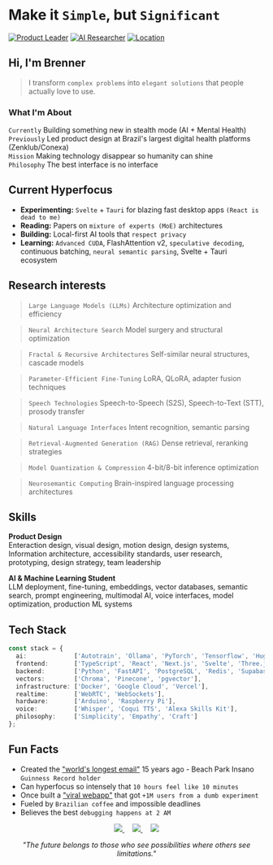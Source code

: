 # Make it `Simple`, but `Significant`
[![Product Leader](https://img.shields.io/badge/🚀-Product%20Leader%20|%2022%2B%20years-grey.svg)](https://linkedin.com/in/brennercruvinel)
[![AI Researcher](https://img.shields.io/badge/🧠-AI%20Researcher%20|%20Neurosemantic-grey.svg)](https://brennercruvinel.com)
[![Location](https://img.shields.io/badge/📍-São%20Paulo%2C%20Brazil-grey.svg)](https://maps.app.goo.gl/saopaulo)
## Hi, I'm Brenner

> I transform `complex problems` into `elegant solutions` that people actually love to use.

### What I'm About

`Currently` Building something new in stealth mode (AI + Mental Health)  
`Previously` Led product design at Brazil's largest digital health platforms (Zenklub/Conexa)  
`Mission` Making technology disappear so humanity can shine  
`Philosophy` The best interface is no interface  
  
## Current Hyperfocus

- **Experimenting:** `Svelte` + `Tauri` for blazing fast desktop apps `(React is dead to me)`
- **Reading:** Papers on `mixture of experts (MoE)` architectures
- **Building:** Local-first AI tools that `respect privacy`
- **Learning:** `Advanced CUDA`, FlashAttention v2, `speculative decoding`, continuous batching, `neural semantic parsing`, Svelte + Tauri ecosystem

## Research interests

> `Large Language Models (LLMs)` Architecture optimization and efficiency

> `Neural Architecture Search` Model surgery and structural optimization

> `Fractal & Recursive Architectures` Self-similar neural structures, cascade models

> `Parameter-Efficient Fine-Tuning` LoRA, QLoRA, adapter fusion techniques

> `Speech Technologies` Speech-to-Speech (S2S), Speech-to-Text (STT), prosody transfer

> `Natural Language Interfaces` Intent recognition, semantic parsing

> `Retrieval-Augmented Generation (RAG)` Dense retrieval, reranking strategies

> `Model Quantization & Compression` 4-bit/8-bit inference optimization

> `Neurosemantic Computing` Brain-inspired language processing architectures

## Skills

**Product Design**  
Enteraction design, visual design, motion design, design systems, Information architecture, accessibility standards, user research, prototyping, design strategy, team leadership

**AI & Machine Learning Student**  
LLM deployment, fine-tuning, embeddings, vector databases, semantic search, prompt engineering, multimodal AI, voice interfaces, model optimization, production ML systems


## Tech Stack

```typescript
const stack = {
  ai:             ['Autotrain', 'Ollama', 'PyTorch', 'Tensorflow', 'HuggingFace', 'LangChain', 'LM Studio'],       
  frontend:       ['TypeScript', 'React', 'Next.js', 'Svelte', 'Three.js', 'Tailwind', 'WebGPU', 'GLSL', 'WASM'],  
  backend:        ['Python', 'FastAPI', 'PostgreSQL', 'Redis', 'Supabase'],                                        
  vectors:        ['Chroma', 'Pinecone', 'pgvector'],                                                              
  infrastructure: ['Docker', 'Google Cloud', 'Vercel'],                                                            
  realtime:       ['WebRTC', 'WebSockets'],                                                                      
  hardware:       ['Arduino', 'Raspberry Pi'],                                                                    
  voice:          ['Whisper', 'Coqui TTS', 'Alexa Skills Kit'],                                                    
  philosophy:     ['Simplicity', 'Empathy', 'Craft']                                                              
};
```

## Fun Facts

- Created the ["world's longest email"](https://www.meioemensagem.com.br/comunicacao/acao-do-beach-park-propoe-emocao-real) 15 years ago - Beach Park Insano `Guinness Record holder`
- Can hyperfocus so intensely that `10 hours feel like 10 minutes`
- Once built a ["viral webapp"](https://www.awwwards.com/sites/facemother) that got `+1M users from a dumb experiment`
- Fueled by `Brazilian coffee` and impossible deadlines
- Believes the best `debugging happens at 2 AM`

<p align="center">
  <a href="https://linkedin.com/in/brennercruvinel">
    <img src="https://img.shields.io/badge/LinkedIn-0077B5.svg" />
  </a>
  &nbsp;&nbsp;&nbsp;
  <a href="https://instagram.com/brennercruvinel">
    <img src="https://img.shields.io/badge/Instagram-E4405F.svg" />
  </a>
  &nbsp;&nbsp;&nbsp;
  <a href="https://twitter.com/brennercruvinel">
    <img src="https://img.shields.io/badge/Twitter-1DA1F2.svg" />
  </a>
</p>
<p align="center">
  <i>"The future belongs to those who see possibilities where others see limitations."</i>
</p>
